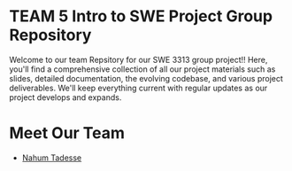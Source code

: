 # TEAM 5 Intro to SWE Project Group Repository
Welcome to our team Repsitory for our SWE 3313 group project!!
Here, you'll find a comprehensive collection of all our project materials such as slides, detailed documentation, the evolving codebase, and various project deliverables. We'll keep everything current with regular updates as our project develops and expands.





# Meet Our Team

- [Nahum Tadesse](./nahumresume.md)
